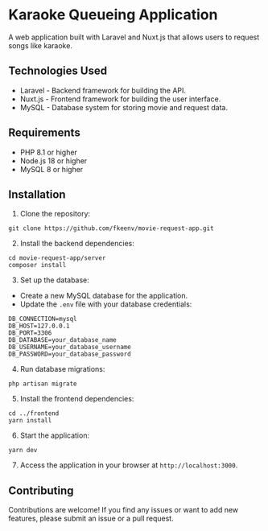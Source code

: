 # Karaoke Queueing Application

A web application built with Laravel and Nuxt.js that allows users to request songs like karaoke.

## Technologies Used

- Laravel - Backend framework for building the API.
- Nuxt.js - Frontend framework for building the user interface.
- MySQL - Database system for storing movie and request data.

## Requirements

- PHP 8.1 or higher
- Node.js 18 or higher
- MySQL 8 or higher

## Installation

1. Clone the repository:

```
git clone https://github.com/fkeenv/movie-request-app.git
```

2. Install the backend dependencies:

```
cd movie-request-app/server
composer install
```

3. Set up the database:

- Create a new MySQL database for the application.
- Update the `.env` file with your database credentials:

```
DB_CONNECTION=mysql
DB_HOST=127.0.0.1
DB_PORT=3306
DB_DATABASE=your_database_name
DB_USERNAME=your_database_username
DB_PASSWORD=your_database_password
```

4. Run database migrations:

```
php artisan migrate
```

5. Install the frontend dependencies:

```
cd ../frontend
yarn install
```

6. Start the application:

```
yarn dev
```

7. Access the application in your browser at `http://localhost:3000`.

## Contributing

Contributions are welcome! If you find any issues or want to add new features, please submit an issue or a pull request.
